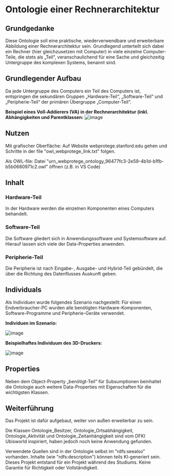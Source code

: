 # Ontologie einer Rechnerarchitektur
## Grundgedanke
Diese Ontologie soll eine praktische, wiederverwendbare und erweiterbare Abbildung einer Rechnerarchitektur sein. 
Grundlegend unterteilt sich dabei ein Rechner (hier gleichzusetzen mit Computer) in viele einzelne Computer-Teile, die stets als „Teil“, veranschaulichend für eine Sache und gleichzeitig Untergruppe des komplexen Systems, benannt sind.
## Grundlegender Aufbau
Da jede Untergruppe des Computers ein Teil des Computers ist, entspringen die sekundären Gruppen „Hardware-Teil“, „Software-Teil“ und „Peripherie-Teil“ der primären Übergruppe „Computer-Teil“.

**Beispiel eines Voll-Addierers (VA) in der Rechnerarchitektur (inkl. Abhängigkeiten und Parentklassen:**
![image](https://github.com/user-attachments/assets/9ab00ee7-ff40-49b7-9236-4ea93e2a0176)


## Nutzen
Mit grafischer Oberfläche: Auf Website webprotege.stanford.edu gehen und Schritte in der file "owl_webprotege_link.txt" folgen.

Als OWL-file: Datei "urn_webprotege_ontology_96477fc3-2e59-4b1d-b1fb-b5b0680971c2.owl" öffnen (z.B. in VS Code)

## Inhalt
### Hardware-Teil
In der Hardware werden die einzelnen Komponenten eines Computers behandelt. 
### Software-Teil
Die Software gliedert sich in Anwendungssoftware und Systemsoftware auf. Hierauf lassen sich viele der Data-Properties anwenden.
### Peripherie-Teil
Die Peripherie ist nach Eingabe-, Ausgabe- und Hybrid-Teil gebündelt, die über die Richtung des Datenflusses Auskunft geben.
## Individuals
Als Individuen wurde folgendes Szenario nachgestellt:
Für einen Endverbraucher-PC wurden alle benötigten Hardware-Komponenten, Software-Programme und Peripherie-Geräte verwendet.

**Individuen im Szenario:**

![image](https://github.com/user-attachments/assets/f28bab63-b2d7-46e7-a981-92d2b9d2e9bc)


**Beispielhaftes Individuum des 3D-Druckers:**

![image](https://github.com/user-attachments/assets/cfeff9f7-3dab-402a-a251-d5daaa603c2e)


## Properties
Neben dem Object-Property „benötigt-Teil“ für Subsumptionen beinhaltet die Ontologie auch weitere Data-Properties mit Eigenschaften für die wichtigsten Klassen.

## Weiterführung 
Das Projekt ist dafür aufgebaut, weiter von außen erweiterbar zu sein.

Die Klassen Ontologie_Besitzer, Ontologie_Ortsabhängigkeit, Ontologie_Aktivität und Ontologie_Zeitanhängigkeit sind vom DFKI Ubisworld inspiriert, haben jedoch noch keine Anwendung gefunden.

Verwendete Quellen sind in der Ontologie selbst im "rdfs:seealso" vorhanden. Inhalte (wie "rdfs:description") können teils KI-generiert sein.
Dieses Projekt entstand für ein Projekt während des Studiums. Keine Garantie für Richtigkeit oder Vollständigkeit.
